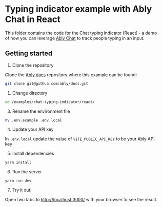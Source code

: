 # Typing indicator example with Ably Chat in React

This folder contains the code for the Chat typing indicator (React) - a demo of how you can leverage [Ably Chat](https://ably.com/docs/chat) to track people typing in an input.

## Getting started

1. Clone the repository

Clone the [Ably docs](https://github.com/ably/docs) repository where this example can be found:

```sh
git clone git@github.com:ably/docs.git
```

1. Change directory

```sh
cd /examples/chat-typing-indicator/react/
```

3. Rename the environment file

```sh
mv .env.example .env.local
```

4. Update your API key

In `.env.local` update the value of `VITE_PUBLIC_API_KEY` to be your Ably API key

5. Install dependencies

```sh
yarn install
```

6. Run the server

```sh
yarn run dev
```

7. Try it out!

Open two tabs to [http://localhost:3000/](http://localhost:3000/) with your browser to see the result.
